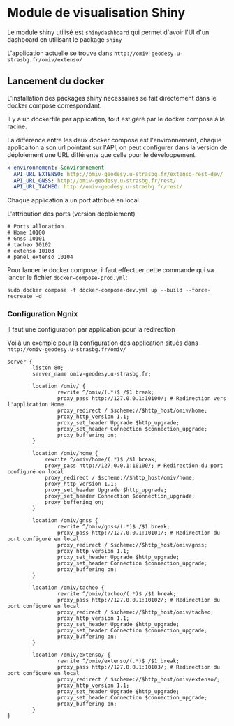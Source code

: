 # Module de visualisation Shiny

Le module shiny utilisé est `shinydashboard` qui permet d'avoir l'UI d'un dashboard en utilisant le package `shiny`

L'application actuelle se trouve dans `http://omiv-geodesy.u-strasbg.fr/omiv/extenso/`

## Lancement du docker

L'installation des packages shiny necessaires se fait directement dans le docker compose correspondant.

Il y a un dockerfile par application, tout est géré par le docker compose à la racine.

La différence entre les deux docker compose est l'environnement, chaque applicaiton a son url pointant sur l'API, on peut configurer dans la version de déploiement une URL différente que celle pour le développement.

```yml
x-environnement: &environnement
  API_URL_EXTENSO: http://omiv-geodesy.u-strasbg.fr/extenso-rest-dev/
  API_URL_GNSS: http://omiv-geodesy.u-strasbg.fr/rest/
  API_URL_TACHEO: http://omiv-geodesy.u-strasbg.fr/rest/
```

Chaque application a un port attribué en local.

L'attribution des ports (version déploiement)

```
# Ports allocation
# Home 10100
# Gnss 10101
# tacheo 10102
# extenso 10103
# panel_extenso 10104
```

Pour lancer le docker compose, il faut effectuer cette commande qui va lancer le fichier `docker-compose-prod.yml`:

```
sudo docker compose -f docker-compose-dev.yml up --build --force-recreate -d
```

### Configuration Ngnix

Il faut une configuration par application pour la redirection

Voilà un exemple pour la configuration des application situés dans `http://omiv-geodesy.u-strasbg.fr/omiv/`


```
server {
        listen 80;
        server_name omiv-geodesy.u-strasbg.fr;

        location /omiv/ {
                rewrite ^/omiv/(.*)$ /$1 break;
                proxy_pass http://127.0.0.1:10100/; # Redirection vers l'application Home
                proxy_redirect / $scheme://$http_host/omiv/home;
                proxy_http_version 1.1;
                proxy_set_header Upgrade $http_upgrade;
                proxy_set_header Connection $connection_upgrade;
                proxy_buffering on;
        }

        location /omiv/home {
        	rewrite ^/omiv/home/(.*)$ /$1 break;
        	proxy_pass http://127.0.0.1:10100/; # Redirection du port configuré en local
        	proxy_redirect / $scheme://$http_host/omiv/home;
        	proxy_http_version 1.1;
        	proxy_set_header Upgrade $http_upgrade;
        	proxy_set_header Connection $connection_upgrade;
        	proxy_buffering on;
        }

        location /omiv/gnss {
                rewrite ^/omiv/gnss/(.*)$ /$1 break;
                proxy_pass http://127.0.0.1:10101/; # Redirection du port configuré en local
                proxy_redirect / $scheme://$http_host/omiv/gnss;
                proxy_http_version 1.1;
                proxy_set_header Upgrade $http_upgrade;
                proxy_set_header Connection $connection_upgrade;
                proxy_buffering on;
        }

        location /omiv/tacheo {
                rewrite ^/omiv/tacheo/(.*)$ /$1 break;
                proxy_pass http://127.0.0.1:10102/; # Redirection du port configuré en local
                proxy_redirect / $scheme://$http_host/omiv/tacheo;
                proxy_http_version 1.1;
                proxy_set_header Upgrade $http_upgrade;
                proxy_set_header Connection $connection_upgrade;
                proxy_buffering on;
        }

        location /omiv/extenso/ {
                rewrite ^/omiv/extenso/(.*)$ /$1 break;
                proxy_pass http://127.0.0.1:10103/; # Redirection du port configuré en local
                proxy_redirect / $scheme://$http_host/omiv/extenso/;
                proxy_http_version 1.1;
                proxy_set_header Upgrade $http_upgrade;
                proxy_set_header Connection $connection_upgrade;
                proxy_buffering on;
        }
}
```